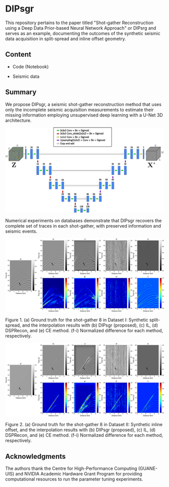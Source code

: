 # DIPsgr

This repository pertains to the paper titled "Shot-gather Reconstruction using a Deep Data Prior-based Neural Network Approach" or DIPsrg and serves as an example, documenting the outcomes of the synthetic seismic data acquisition in split-spread and inline offset geometry.

## Content

* <span id="Notebook">Code (Notebook)</span>

* <span id="Data">Seismic data</span>

## Summary

We propose DIPsgr, a seismic shot-gather reconstruction method that uses only the incomplete seismic acquisition measurements to estimate their missing information employing unsupervised deep learning with a U-Net 3D architecture. 

![Aquí la descripción de la imagen por si no carga](https://github.com/luismiguel13/DIPsgr/blob/main/images/unet3d.png)

Numerical experiments on databases demonstrate that DIPsgr recovers the complete set of traces in each shot-gather, with preserved information and seismic events.

![Aquí la descripción de la imagen por si no carga](https://github.com/luismiguel13/DIPsgr/blob/main/images/sland.png)

Figure 1. (a) Ground truth for the shot-gather 8 in Dataset I: Synthetic split-spread, and the interpolation results with (b) DIPsgr (proposed), (c) IL, (d) DSPRecon, and (e) CE method. (f-i) Normalized difference for each method, respectively.

![Aquí la descripción de la imagen por si no carga](https://github.com/luismiguel13/DIPsgr/blob/main/images/smarine.png)

Figure 2. (a) Ground truth for the shot-gather 8 in Dataset II: Synthetic inline offset, and the interpolation results with (b) DIPsgr (proposed), (c) IL, (d) DSPRecon, and (e) CE method. (f-i) Normalized difference for each method, respectively.

## Acknowledgments

The authors thank the Centre for High-Performance Computing (GUANE-UIS) and NVIDIA Academic Hardware Grant Program for providing computational resources to run the parameter tuning experiments.
